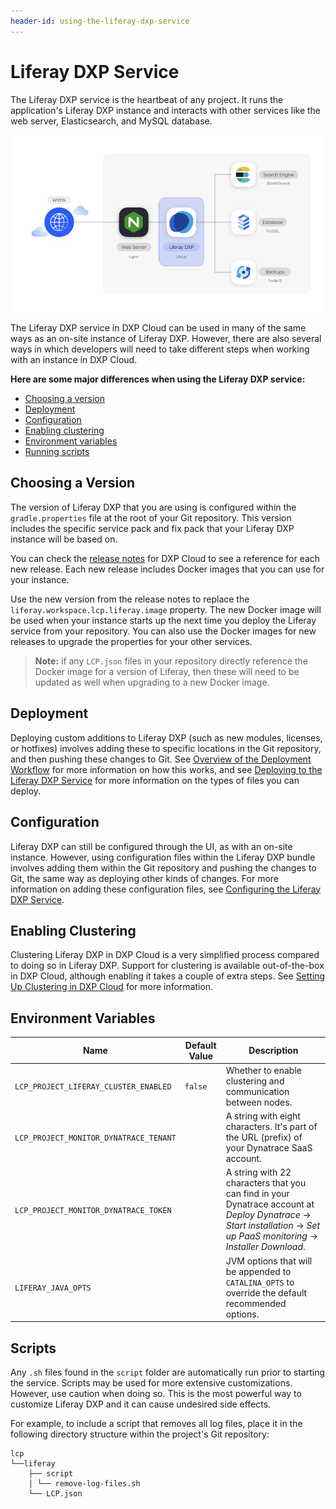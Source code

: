```yaml
---
header-id: using-the-liferay-dxp-service
---
```


# Liferay DXP Service

The Liferay DXP service is the heartbeat of any project. It runs the application's Liferay DXP instance and interacts with other services like the web server, Elasticsearch, and MySQL database.

![Figure 1: The Liferay DXP service is one of several services available in DXP Cloud.](../../images/services-dxp.png)

The Liferay DXP service in DXP Cloud can be used in many of the same ways as an on-site instance of Liferay DXP. However, there are also several ways in which developers will need to take different steps when working with an instance in DXP Cloud.

**Here are some major differences when using the Liferay DXP service:**

* [Choosing a version](#choosing-a-version)
* [Deployment](#deployment)
* [Configuration](#configuration)
* [Enabling clustering](#enabling-clustering)
* [Environment variables](#environment-variables)
* [Running scripts](#running-scripts)

## Choosing a Version

The version of Liferay DXP that you are using is configured within the `gradle.properties` file at the root of your Git repository. This version includes the specific service pack and fix pack that your Liferay DXP instance will be based on.

You can check the [release notes](https://help.liferay.com/hc/en-us/categories/360001192512) for DXP Cloud to see a reference for each new release. Each new release includes Docker images that you can use for your instance.

Use the new version from the release notes to replace the `liferay.workspace.lcp.liferay.image` property. The new Docker image will be used when your instance starts up the next time you deploy the Liferay service from your repository. You can also use the Docker images for new releases to upgrade the properties for your other services.

> **Note:** if any `LCP.json` files in your repository directly reference the Docker image for a version of Liferay, then these will need to be updated as well when upgrading to a new Docker image.

## Deployment

Deploying custom additions to Liferay DXP (such as new modules, licenses, or hotfixes) involves adding these to specific locations in the Git repository, and then pushing these changes to Git. See [Overview of the Deployment Workflow](./06-overview-of-the-deployment-workflow.md) for more information on how this works, and see [Deploying to the Liferay DXP Service](./04-deploying-to-the-liferay-dxp-service.md) for more information on the types of files you can deploy.

## Configuration

Liferay DXP can still be configured through the UI, as with an on-site instance. However, using configuration files within the Liferay DXP bundle involves adding them within the Git repository and pushing the changes to Git, the same way as deploying other kinds of changes. For more information on adding these configuration files, see [Configuring the Liferay DXP Service](./04-configuring-the-liferay-dxp-service.md).

## Enabling Clustering

Clustering Liferay DXP in DXP Cloud is a very simplified process compared to doing so in Liferay DXP. Support for clustering is available out-of-the-box in DXP Cloud, although enabling it takes a couple of extra steps. See [Setting Up Clustering in DXP Cloud](./05-setting-up-clustering-in-dxp-cloud.md) for more information.

## Environment Variables

Name                                  | Default Value | Description  |
------------------------------------- | ------------- | ------------ |
`LCP_PROJECT_LIFERAY_CLUSTER_ENABLED` | `false`       | Whether to enable clustering and communication between nodes. |
`LCP_PROJECT_MONITOR_DYNATRACE_TENANT` |               | A string with eight characters. It's part of the URL (prefix) of your Dynatrace SaaS account. |
`LCP_PROJECT_MONITOR_DYNATRACE_TOKEN` |               | A string with 22 characters that you can find in your Dynatrace account at *Deploy Dynatrace* &rarr; *Start installation* &rarr; *Set up PaaS monitoring* &rarr; *Installer Download*. |
`LIFERAY_JAVA_OPTS` | | JVM options that will be appended to `CATALINA_OPTS` to override the default recommended options. |

## Scripts

Any `.sh` files found in the `script` folder are automatically run prior to starting the service. Scripts may be used for more extensive customizations. However, use caution when doing so. This is the most powerful way to customize Liferay DXP and it can cause undesired side effects.

For example, to include a script that removes all log files, place it in the following directory structure within the project's Git repository:

    lcp
    └──liferay
        ├── script
        │ └── remove-log-files.sh
        └── LCP.json
